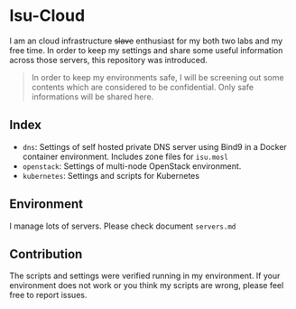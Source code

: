 # Isu-Cloud
I am an cloud infrastructure ~~slave~~ enthusiast for my both two labs and my free time. In order to keep my settings and share some useful information across those servers, this repository was introduced.
> In order to keep my environments safe, I will be screening out some contents which are considered to be confidential. Only safe informations will be shared here.

## Index
- `dns`: Settings of self hosted private DNS server using Bind9 in a Docker container environment. Includes zone files for `isu.mosl`
- `openstack`: Settings of multi-node OpenStack environment. 
- `kubernetes`: Settings and scripts for Kubernetes

## Environment
I manage lots of servers. Please check document `servers.md`

## Contribution
The scripts and settings were verified running in my environment. If your environment does not work or you think my scripts are wrong, please feel free to report issues. 
